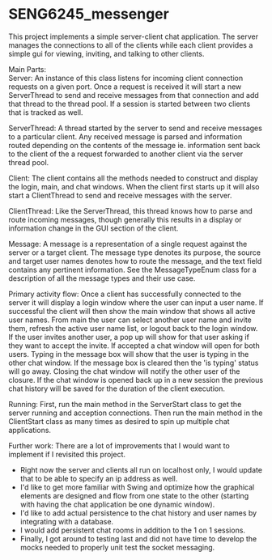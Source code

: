 # SENG6245_messenger

This project implements a simple server-client chat application.  The server manages the connections to all of the clients while each client provides a simple gui for viewing, inviting, and talking to other clients. 

Main Parts:
<br/>Server: 
An instance of this class listens for incoming client connection requests on a given port.  Once a request is received it will start a new ServerThread to send and receive messages from that connection and add that thread to the thread pool.  If a session is started between two clients that is tracked as well.   

ServerThread: 
A thread started by the server to send and receive messages to a particular client.  Any received message is parsed and information routed depending on the contents of the message ie. information sent back to the client of the a request forwarded to another client via the server thread pool.   

Client: 
The client contains all the methods needed to construct and display the login, main, and chat windows.  When the client first starts up it will also start a ClientThread to send and receive messages with the server.   

ClientThread: 
Like the ServerThread, this thread knows how to parse and route incoming messages, though generally this results in a display or information change in the GUI section of the client.

Message:
A message is a representation of a single request against the server or a target client.  The message type denotes its purpose, the source and target user names denotes how to route the message, and the text field contains any pertinent information.  See the MessageTypeEnum class for a description of all the message types and their use case.
  
Primary activity flow:
Once a client has successfully connected to the server it will display a login window where the user can input a user name.  If successful the client will then show the main window that shows all active user names.  From main the user can select another user name and invite them, refresh the active user name list, or logout back to the login window.  If the user invites another user, a pop up will show for that user asking if they want to accept the invite.  If accepted a chat window will open for both users.  Typing in the message box will show that the user is typing in the other chat window.  If the message box is cleared then the 'is typing' status will go away.  Closing the chat window will notify the other user of the closure.  If the chat window is opened back up in a new session the previous chat history will be saved for the duration of the client execution.

Running:
First, run the main method in the ServerStart class to get the server running and acception connections.  Then run the main method in the ClientStart class as many times as desired to spin up multiple chat applications. 

Further work:
There are a lot of improvements that I would want to implement if I revisited this project. 
 - Right now the server and clients all run on localhost only, I would update that to be able to specify an ip address as well.
 - I'd like to get more familiar with Swing and optimize how the graphical elements are designed and flow from one state to the other (starting with having the chat application be one dynamic window). 
 - I'd like to add actual persistence to the chat history and user names by integrating with a database.  
 - I would add persistent chat rooms in addition to the 1 on 1 sessions. 
 - Finally, I got around to testing last and did not have time to develop the mocks needed to properly unit test the socket messaging.
